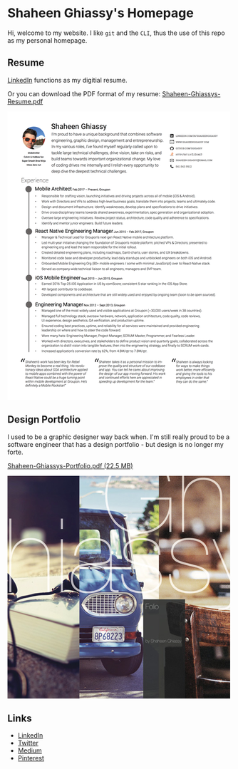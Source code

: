 # Shaheen Ghiassy's Homepage

Hi, welcome to my website. I like `git` and the `CLI`, thus the use of this repo as my personal homepage.


## Resume

[LinkedIn](https://www.linkedin.com/in/shaheenghiassy) functions as my digitial resume. 

Or you can download the PDF format of my resume: [Shaheen-Ghiassys-Resume.pdf](./src/pdf/Shaheen-Ghiassys-Resume.pdf)

![](./src/images/Shaheen-Ghiassys-Resume-Thumbnail.png)

## Design Portfolio

I used to be a graphic designer way back when. I'm still really proud to be a software engineer that has a design portfolio - but design is no longer my forte.

[Shaheen-Ghiassys-Portfolio.pdf (22.5 MB)](./src/pdf/Shaheen-Ghiassys-Portfolio.pdf)

![](./src/images/Shaheen-Ghiassys-Portfolio-Thumbnail.jpg)

## Links

- [LinkedIn](https://www.linkedin.com/in/shaheenghiassy)
- [Twitter](https://twitter.com/shaheenghiassy)
- [Medium](https://medium.com/@shaheenghiassy)
- [Pinterest](https://www.pinterest.com/sghiassy/)